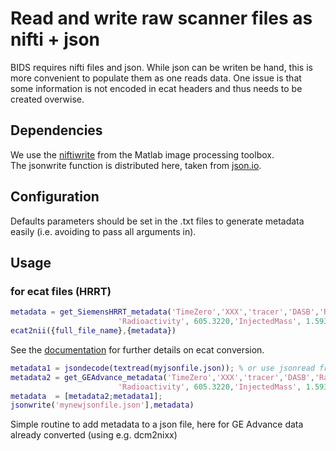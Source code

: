 # Read and write raw scanner files as nifti + json

BIDS requires nifti files and json. While json can be writen be hand, this is more convenient to populate them as one reads data. One issue is that some information is not encoded in ecat headers and thus needs to be created overwise.

## Dependencies

We use the [niftiwrite](https://se.mathworks.com/help/images/ref/niftiwrite.html) from the Matlab image processing toolbox.  
The jsonwrite function is distributed here, taken from [json.io](https://github.com/gllmflndn/JSONio). 

## Configuration

Defaults parameters should be set in the .txt files to generate metadata easily (i.e. avoiding to pass all arguments in). 

## Usage

### for ecat files (HRRT)
```matlab
metadata = get_SiemensHRRT_metadata('TimeZero','XXX','tracer','DASB','Radionuclide','C11', ...
                        'Radioactivity', 605.3220,'InjectedMass', 1.5934,'MolarActivity', 107.66)
ecat2nii({full_file_name},{metadata})
```  
See the [documentation](https://github.com/openneuropet/BIDS-converter/blob/main/code/matlab/doc.mkd) for further details on ecat conversion.  

```matlab
metadata1 = jsondecode(textread(myjsonfile.json)); % or use jsonread from the matlab BIDS library
metadata2 = get_GEAdvance_metadata('TimeZero','XXX','tracer','DASB','Radionuclide','C11', ...
                        'Radioactivity', 605.3220,'InjectedMass', 1.5934,'MolarActivity', 107.66)
metadata  = [metadata2;metadata1];                        
jsonwrite('mynewjsonfile.json'],metadata)                        
```  
Simple routine to add metadata to a json file, here for GE Advance data already converted (using e.g. dcm2nixx)
